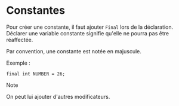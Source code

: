 # Constantes

Pour créer une constante, il faut ajouter `Final` lors de la déclaration. Déclarer une variable constante signifie qu'elle ne pourra pas être réaffectée.

Par convention, une constante est notée en majuscule.

Exemple :

	final int NUMBER = 26;

> [!NOTE]
> On peut lui ajouter d'autres modificateurs.
